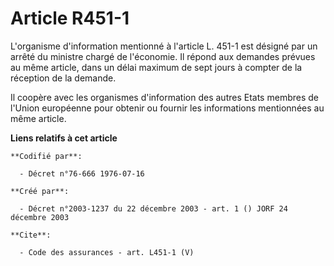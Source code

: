 # Article R451-1

L'organisme d'information mentionné à l'article L. 451-1 est désigné par un arrêté du ministre chargé de l'économie. Il
répond aux demandes prévues au même article, dans un délai maximum de sept jours à compter de la réception de la demande. 

Il coopère avec les organismes d'information des autres Etats membres de l'Union européenne pour obtenir ou fournir les
informations mentionnées au même article.

**Liens relatifs à cet article**

	**Codifié par**:

	  - Décret n°76-666 1976-07-16

	**Créé par**:

	  - Décret n°2003-1237 du 22 décembre 2003 - art. 1 () JORF 24 décembre 2003

	**Cite**:

	  - Code des assurances - art. L451-1 (V)
